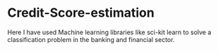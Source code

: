 # Credit-Score-estimation
Here I have used Machine learning libraries like sci-kit learn to solve a classification problem in the banking and financial sector.
